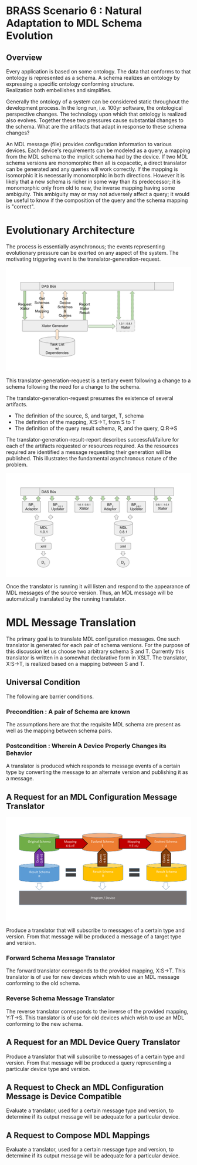 # BRASS Scenario 6 : Natural Adaptation to MDL Schema Evolution

## Overview

Every application is based on some ontology.
The data that conforms to that ontology is represented as a schema.
A schema realizes an ontology by expressing a specific ontology conforming structure.  
Realization both embellishes and simplifies.

Generally the ontology of a system can be considered static 
throughout the development process.
In the long run, i.e. 100yr software, the ontological perspective changes.
The technology upon which that ontology is realized also evolves.
Together these two pressures cause substantial changes to the schema.
What are the artifacts that adapt in response to these schema changes?

An MDL message (file) provides configuration information to various devices.
Each device's requirements can be modeled as a query, 
a mapping from the MDL schema to the implicit schema had by the device.
If two MDL schema versions are monomorphic then all is copacetic, 
a direct translator can be generated and any queries will work correctly.
If the mapping is isomorphic it is necessarily monomorphic in both directions.
However it is likely that a new schema is richer in some way than its predecessor;
it is monomorphic only from old to new, the inverse mapping having some ambiguity.
This ambiguity may or may not adversely affect a query; 
it would be useful to know if the composition of the query and the 
schema mapping is "correct".

# Evolutionary Architecture

The process is essentially asynchronous; 
the events representing evolutionary pressure can be exerted on any aspect of the system.
The motivating triggering event is the translator-generation-request.

![translator generation](./das_bus_generate_xlator.svg)

This translator-generation-request is a tertiary event following a change
to a schema following the need for a change to the schema.

The translator-generation-request presumes the existence of several artifacts.
* The definition of the source, S, and target, T, schema
* The definition of the mapping, X:S->T, from S to T
* The definition of the query result schema, R, and the query, Q:R->S

The translator-generation-result-report describes successful/failure 
for each of the artifacts requested or resources required.
As the resources required are identified a message requesting 
their generation will be published.
This illustrates the fundamental asynchronous nature of the problem.


![translator generation](./das_bus_xlate_msg.svg)

Once the translator is running it will listen and respond 
to the appearance of MDL messages of the source version.
Thus, an MDL message will be automatically translated by the running translator.


# MDL Message Translation

The primary goal is to translate MDL configuration messages.
One such translator is generated for each pair of schema versions.
For the purpose of this discussion let us choose two arbitrary schema S and T.
Currently this translator is written in a somewhat declarative form in XSLT.
The translator, X:S->T, is realized based on a mapping between S and T.


## Universal Condition

The following are barrier conditions.

### Precondition : A pair of Schema are known

The assumptions here are that the requisite MDL schema are present
as well as the mapping between schema pairs.

### Postcondition : Wherein A Device Properly Changes its Behavior

A translator is produced which responds to message events of a 
certain type by converting the message to an alternate version and 
publishing it as a message.

## A Request for an MDL Configuration Message Translator

![translator practice](./schema_evolution_06.svg)

Produce a translator that will subscribe to messages of a certain type and version.
From that message will be produced a message of a target type and version.

### Forward Schema Message Translator

The forward translator corresponds to the provided mapping, X:S->T.
This translator is of use for new devices which wish to use an MDL
message conforming to the old schema.

### Reverse Schema Message Translator

The reverse translator corresponds to the inverse of the provided mapping, Y:T->S.
This translator is of use for old devices which wish to 
use an MDL conforming to the new schema.

## A Request for an MDL Device Query Translator

Produce a translator that will subscribe to messages of a certain type and version.
From that message will be produced a query representing a particular device type and version.

## A Request to Check an MDL Configuration Message is Device Compatible

Evaluate a translator, used for a certain message type and version,
to determine if its output message will be adequate for a particular device.

## A Request to Compose MDL Mappings

Evaluate a translator, used for a certain message type and version,
to determine if its output message will be adequate for a particular device.
